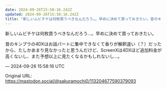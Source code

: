 ```yaml
---
date: 2024-09-26T15:58:16.242Z
updated: 2024-09-26T15:58:16.242Z
title: "新しいムビチケは何枚買うべきなんだろう…。早めに決めて買っておきたい。昔のキンプ[...]"
---
```


<p>新しいムビチケは何枚買うべきなんだろう…。早めに決めて買っておきたい。</p><p>昔のキンプラの4DXはお話パートに集中できなくて香りが解釈違い（？）だったから、たしかあまり見なかったと思うんだけど、ScreenXは4DXほど追加料金が高くないし、また予想以上に見たくなるかもしれないし…。</p>

&mdash; 2024-09-26 15:58:16 UTC

Original URL: https://mastodon.social/@sakuramochi0/113204677590379093
